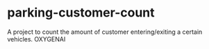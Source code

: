 # parking-customer-count
A project to count the amount of customer entering/exiting a certain vehicles.
OXYGENAI
